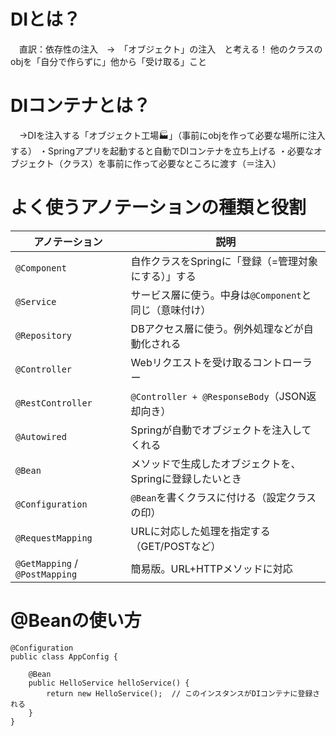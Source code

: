 # DIとは？
　直訳：依存性の注入　→　「オブジェクト」の注入　と考える！
  他のクラスのobjを「自分で作らずに」他から「受け取る」こと

# DIコンテナとは？
　→DIを注入する「オブジェクト工場🏭」（事前にobjを作って必要な場所に注入する）
  ・Springアプリを起動すると自動でDIコンテナを立ち上げる
  ・必要なオブジェクト（クラス）を事前に作って必要なところに渡す（＝注入）

# よく使うアノテーションの種類と役割
| アノテーション                        | 説明                                      |
| ------------------------------ | --------------------------------------- |
| `@Component`                   | 自作クラスをSpringに「登録（=管理対象にする）」する           |
| `@Service`                     | サービス層に使う。中身は`@Component`と同じ（意味付け）       |
| `@Repository`                  | DBアクセス層に使う。例外処理などが自動化される                |
| `@Controller`                  | Webリクエストを受け取るコントローラー                    |
| `@RestController`              | `@Controller + @ResponseBody`（JSON返却向き） |
| `@Autowired`                   | Springが自動でオブジェクトを注入してくれる                |
| `@Bean`                        | メソッドで生成したオブジェクトを、Springに登録したいとき         |
| `@Configuration`               | `@Bean`を書くクラスに付ける（設定クラスの印）              |
| `@RequestMapping`              | URLに対応した処理を指定する（GET/POSTなど）             |
| `@GetMapping` / `@PostMapping` | 簡易版。URL+HTTPメソッドに対応                     |

# @Beanの使い方
```
@Configuration
public class AppConfig {

    @Bean
    public HelloService helloService() {
        return new HelloService();  // このインスタンスがDIコンテナに登録される
    }
}
```